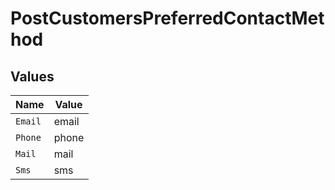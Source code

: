 # PostCustomersPreferredContactMethod


## Values

| Name    | Value   |
| ------- | ------- |
| `Email` | email   |
| `Phone` | phone   |
| `Mail`  | mail    |
| `Sms`   | sms     |